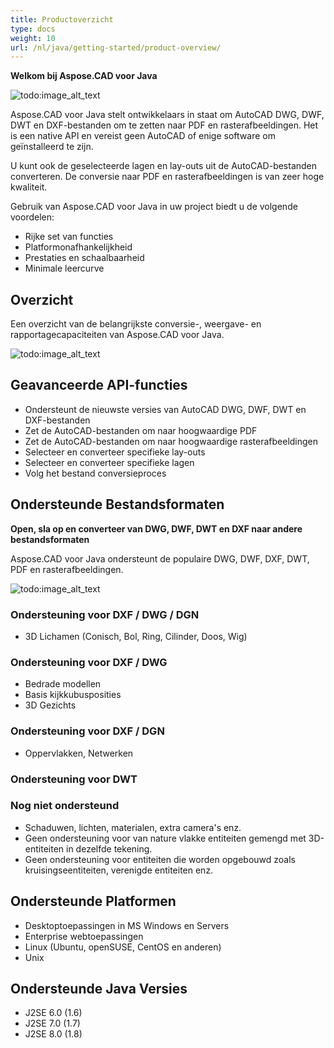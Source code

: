 ```yaml
---
title: Productoverzicht
type: docs
weight: 10
url: /nl/java/getting-started/product-overview/
---
```


**Welkom bij Aspose.CAD voor Java**

![todo:image_alt_text](https://i.imgur.com/qHeCKck.png)

Aspose.CAD voor Java stelt ontwikkelaars in staat om AutoCAD DWG, DWF, DWT en DXF-bestanden om te zetten naar PDF en rasterafbeeldingen. Het is een native API en vereist geen AutoCAD of enige software om geïnstalleerd te zijn.

U kunt ook de geselecteerde lagen en lay-outs uit de AutoCAD-bestanden converteren. De conversie naar PDF en rasterafbeeldingen is van zeer hoge kwaliteit.

Gebruik van Aspose.CAD voor Java in uw project biedt u de volgende voordelen:

- Rijke set van functies
- Platformonafhankelijkheid
- Prestaties en schaalbaarheid
- Minimale leercurve

## **Overzicht**
Een overzicht van de belangrijkste conversie-, weergave- en rapportagecapaciteiten van Aspose.CAD voor Java.

![todo:image_alt_text](https://i.imgur.com/vLNnhkj.png)
## **Geavanceerde API-functies**
- Ondersteunt de nieuwste versies van AutoCAD DWG, DWF, DWT en DXF-bestanden
- Zet de AutoCAD-bestanden om naar hoogwaardige PDF
- Zet de AutoCAD-bestanden om naar hoogwaardige rasterafbeeldingen
- Selecteer en converteer specifieke lay-outs
- Selecteer en converteer specifieke lagen
- Volg het bestand conversieproces
## **Ondersteunde Bestandsformaten**
**Open, sla op en converteer van DWG, DWF, DWT en DXF naar andere bestandsformaten**

Aspose.CAD voor Java ondersteunt de populaire DWG, DWF, DXF, DWT, PDF en rasterafbeeldingen.

![todo:image_alt_text](/_assets/java/product-overview_1.png)
### **Ondersteuning voor DXF / DWG / DGN**
- 3D Lichamen (Conisch, Bol, Ring, Cilinder, Doos, Wig)
### **Ondersteuning voor DXF / DWG**
- Bedrade modellen
- Basis kijkkubusposities
- 3D Gezichts
### **Ondersteuning voor DXF / DGN**
- Oppervlakken, Netwerken
### **Ondersteuning voor DWT**

### **Nog niet ondersteund**
- Schaduwen, lichten, materialen, extra camera's enz.
- Geen ondersteuning voor van nature vlakke entiteiten gemengd met 3D-entiteiten in dezelfde tekening.
- Geen ondersteuning voor entiteiten die worden opgebouwd zoals kruisingseentiteiten, verenigde entiteiten enz.
## **Ondersteunde Platformen**
- Desktoptoepassingen in MS Windows en Servers
- Enterprise webtoepassingen
- Linux (Ubuntu, openSUSE, CentOS en anderen)
- Unix
## **Ondersteunde Java Versies**
- J2SE 6.0 (1.6)
- J2SE 7.0 (1.7)
- J2SE 8.0 (1.8)
